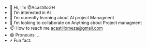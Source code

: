 - 👋 Hi, I’m @AcastilloGH
- 👀 I’m interested in AI 
- 🌱 I’m currently learning about AI project Managment
- 💞️ I’m looking to collaborate on Anything about Project managment
- 📫 How to reach me acastillomeza@gmail.com
- 😄 Pronouns: ..
- ⚡ Fun fact: 

<!---
AcastilloGH/AcastilloGH is a ✨ special ✨ repository because its `README.md` (this file) appears on your GitHub profile.
You can click the Preview link to take a look at your changes.
--->
